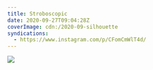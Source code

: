 ```yaml
---
title: Stroboscopic
date: 2020-09-27T09:04:28Z
coverImage: cdn:/2020-09-silhouette
syndications:
  - https://www.instagram.com/p/CFomCmWlT4d/
---
```


![](cdn:/2020-09-silhouette?class=fw)
